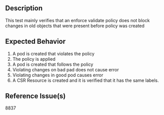 ## Description

This test mainly verifies that an enforce validate policy does not block changes in old objects that were present before policy was created

## Expected Behavior

1. A pod is created that violates the policy
2. The policy is applied
3. A pod is created that follows the policy
4. Violating changes on bad pad does not cause error
5. Violating changes in good pod causes error
6. A CSR Resource is created and it is verified that it has the same labels.

## Reference Issue(s)

8837